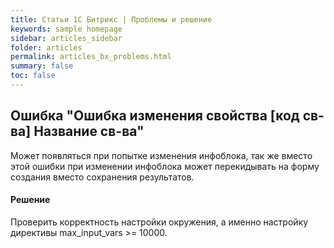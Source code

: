 ```yaml
---
title: Статьи 1С Битрикс | Проблемы и решение
keywords: sample homepage
sidebar: articles_sidebar
folder: articles
permalink: articles_bx_problems.html
summary: false
toc: false
---
```


## Ошибка "Ошибка изменения свойства [код св-ва] Название св-ва"

Может появляться при попытке изменения инфоблока, так же вместо этой ошибки при изменении инфоблока может перекидывать на форму создания вместо сохранения результатов.

#### Решение

Проверить корректность настройки окружения, а именно настройку директивы max_input_vars >= 10000.
